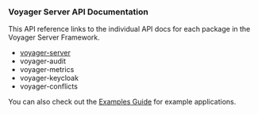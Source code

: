### Voyager Server API Documentation

This API reference links to the individual API docs for each package in the Voyager Server Framework.

* [voyager-server]
* voyager-audit
* voyager-metrics
* voyager-keycloak
* voyager-conflicts

[voyager-server]:./voyager-server.md
[voyager-audit]:./voyager-audit.md
[voyager-metrics]:./voyager-metrics.md
[voyager-keycloak]:./voyager-keycloak.md
[voyager-conflicts]:./voyager-conflicts.md

You can also check out the [Examples Guide](../guides/examples.md) for example applications.
